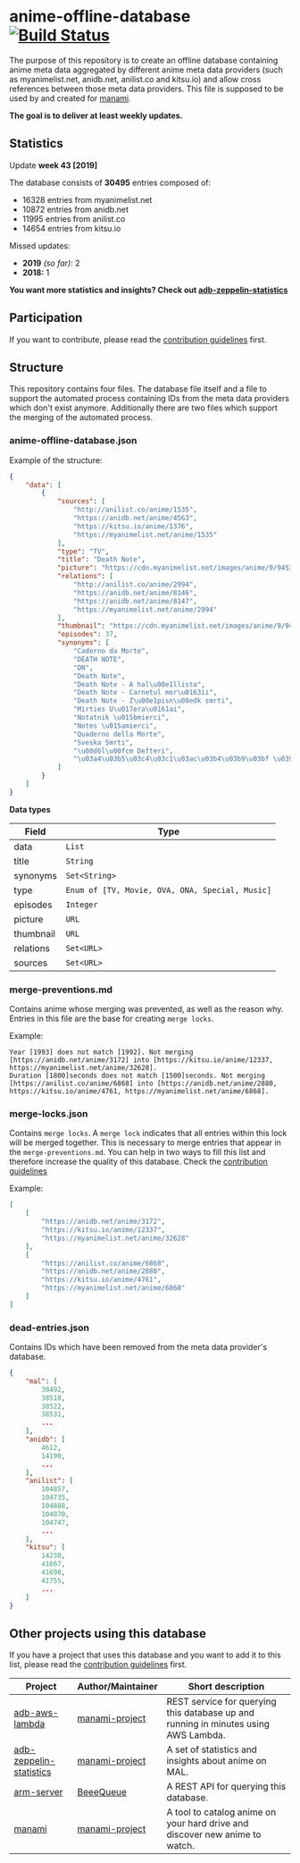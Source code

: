 # anime-offline-database [![Build Status](https://travis-ci.com/manami-project/anime-offline-database.svg?branch=master)](https://travis-ci.com/manami-project/anime-offline-database)
The purpose of this repository is to create an offline database containing anime meta data aggregated by different anime meta data providers (such as myanimelist.net, anidb.net, anilist.co and kitsu.io) and allow cross references between those meta data providers. This file is supposed to be used by and created for [manami](https://github.com/manami-project/manami).

**The goal is to deliver at least weekly updates.**

## Statistics
Update **week 43 [2019]**

The database consists of **30495** entries composed of:
+ 16328 entries from myanimelist.net
+ 10872 entries from anidb.net
+ 11995 entries from anilist.co
+ 14654 entries from kitsu.io

Missed updates:
+ **2019** _(so far)_: 2
+ **2018:** 1

**You want more statistics and insights? Check out [adb-zeppelin-statistics](https://github.com/manami-project/adb-zeppelin-statistics)**

## Participation
If you want to contribute, please read the [contribution guidelines](./.github/CONTRIBUTING.md) first.

## Structure
This repository contains four files. The database file itself and a file to support the automated process containing IDs from the meta data providers which don't exist anymore. Additionally there are two files which support the merging of the automated process.

### anime-offline-database.json
Example of the structure:
```json
{
    "data": [
        {
            "sources": [
                "http://anilist.co/anime/1535",
                "https://anidb.net/anime/4563",
                "https://kitsu.io/anime/1376",
                "https://myanimelist.net/anime/1535"
            ],
            "type": "TV",
            "title": "Death Note",
            "picture": "https://cdn.myanimelist.net/images/anime/9/9453.jpg",
            "relations": [
                "http://anilist.co/anime/2994",
                "https://anidb.net/anime/8146",
                "https://anidb.net/anime/8147",
                "https://myanimelist.net/anime/2994"
            ],
            "thumbnail": "https://cdn.myanimelist.net/images/anime/9/9453t.jpg",
            "episodes": 37,
            "synonyms": [
                "Caderno da Morte",
                "DEATH NOTE",
                "DN",
                "Death Note",
                "Death Note - A hal\u00e1llista",
                "Death Note - Carnetul mor\u0163ii",
                "Death Note - Z\u00e1pisn\u00edk smrti",
                "Mirties U\u017era\u0161ai",
                "Notatnik \u015bmierci",
                "Notes \u015amierci",
                "Quaderno della Morte",
                "Sveska Smrti",
                "\u00d6l\u00fcm Defteri",
                "\u03a4\u03b5\u03c4\u03c1\u03ac\u03b4\u03b9\u03bf \u0398\u03b1\u03bd\u03ac\u03c4\u03bf\u03c5"
            ]
        }
    ]
}
```
**Data types**

| Field | Type |
| --- | --- |
| data | ```List``` |
| title | ```String``` |
| synonyms | ```Set<String>``` |
| type | ```Enum of [TV, Movie, OVA, ONA, Special, Music]``` |
| episodes | ```Integer``` |
| picture | ```URL``` |
| thumbnail | ```URL``` |
| relations | ```Set<URL>``` |
| sources | ```Set<URL>``` |

### merge-preventions.md
Contains anime whose merging was prevented, as well as the reason why. Entries in this file are the base for creating `merge locks`.

Example:
```
Year [1993] does not match [1992]. Not merging [https://anidb.net/anime/3172] into [https://kitsu.io/anime/12337, https://myanimelist.net/anime/32628].
Duration [1800]seconds does not match [1500]seconds. Not merging [https://anilist.co/anime/6868] into [https://anidb.net/anime/2880, https://kitsu.io/anime/4761, https://myanimelist.net/anime/6868].
```

### merge-locks.json
Contains `merge locks`. A `merge lock` indicates that all entries within this lock will be merged together. This is necessary to merge entries that appear in the `merge-preventions.md`. You can help in two ways to fill this list and therefore increase the quality of this database. Check the [contribution guidelines](./.github/CONTRIBUTING.md)

Example:
```json
[
    [
        "https://anidb.net/anime/3172",
        "https://kitsu.io/anime/12337",
        "https://myanimelist.net/anime/32628"
    ],
    [
        "https://anilist.co/anime/6868",
        "https://anidb.net/anime/2880",
        "https://kitsu.io/anime/4761",
        "https://myanimelist.net/anime/6868"
    ]
]
```

### dead-entries.json
Contains IDs which have been removed from the meta data provider's database.
```json
{
    "mal": [
        38492,
        38518,
        38522,
        38531,
        ...
    ],
    "anidb": [
        4612,
        14190,
        ...
    ],
    "anilist": [
        104857,
        104735,
        104888,
        104870,
        104747,
        ...
    ],
    "kitsu": [
        14230,
        41667,
        41698,
        41755,
        ...
    ]
}
```

## Other projects using this database
If you have a project that uses this database and you want to add it to this list, please read the [contribution guidelines](./.github/CONTRIBUTING.md) first.

|Project|Author/Maintainer|Short description|
|----|----|----|
|[adb-aws-lambda](https://github.com/manami-project/adb-aws-lambda)|[manami-project](https://github.com/manami-project)|REST service for querying this database up and running in minutes using AWS Lambda.|
|[adb-zeppelin-statistics](https://github.com/manami-project/adb-zeppelin-statistics)|[manami-project](https://github.com/manami-project)|A set of statistics and insights about anime on MAL.|
|[arm-server](https://github.com/BeeeQueue/arm-server)|[BeeeQueue](https://github.com/BeeeQueue)|A REST API for querying this database.|
|[manami](https://github.com/manami-project/manami)|[manami-project](https://github.com/manami-project)|A tool to catalog anime on your hard drive and discover new anime to watch.|